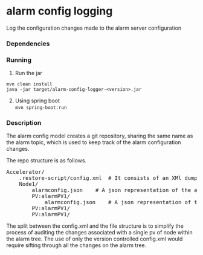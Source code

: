 # alarm config logging
Log the configuration changes made to the alarm server configuration

### Dependencies ###

### Running ###

1. Run the jar

```
mvn clean install
java -jar target/alarm-config-logger-<version>.jar
```

2. Using spring boot  
```mvn spring-boot:run```

### Description ###

The alarm config model creates a git repository, sharing the same name as the alarm topic, which is used to keep track of the alarm configuration changes.

The repo structure is as follows.

<pre>
Accelerator/  
    .restore-script/config.xml  # It consists of an XMl dump of the alarm server configuration after each config change  
    Node1/  
        alarmconfig.json 	# A json representation of the alarm configuration of this node  
        PV:alarmPV1/  
            alarmconfig.json	# A json representation of the alarm configuration of this pv  
        PV:alarmPV1/  
        PV:alarmPV1/  
</pre>

The split between the config.xml and the file structure is to simplify the process of auditing the changes associated with a single pv of node within the alarm tree. The use of only the version controlled config.xml would require sifting through all the changes on the alarm tree.
